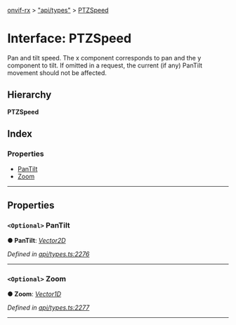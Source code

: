 [onvif-rx](../README.md) > ["api/types"](../modules/_api_types_.md) > [PTZSpeed](../interfaces/_api_types_.ptzspeed.md)

# Interface: PTZSpeed

Pan and tilt speed. The x component corresponds to pan and the y component to tilt. If omitted in a request, the current (if any) PanTilt movement should not be affected.

## Hierarchy

**PTZSpeed**

## Index

### Properties

* [PanTilt](_api_types_.ptzspeed.md#pantilt)
* [Zoom](_api_types_.ptzspeed.md#zoom)

---

## Properties

<a id="pantilt"></a>

### `<Optional>` PanTilt

**● PanTilt**: *[Vector2D](_api_types_.vector2d.md)*

*Defined in [api/types.ts:2276](https://github.com/patrickmichalina/onvif-rx/blob/034e4d6/src/api/types.ts#L2276)*

___
<a id="zoom"></a>

### `<Optional>` Zoom

**● Zoom**: *[Vector1D](_api_types_.vector1d.md)*

*Defined in [api/types.ts:2277](https://github.com/patrickmichalina/onvif-rx/blob/034e4d6/src/api/types.ts#L2277)*

___

